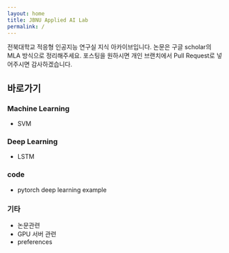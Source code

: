 ```yaml
---
layout: home
title: JBNU Applied AI Lab
permalink: /
---
```


전북대학교 적응형 인공지능 연구실 지식 아카이브입니다.
논문은 구글 scholar의 MLA 방식으로 정리해주세요.
포스팅을 원하시면 개인 브랜치에서 Pull Request로 넣어주시면 감사하겠습니다.

## 바로가기

### Machine Learning

- SVM

### Deep Learning

- LSTM

### code

- pytorch deep learning example

### 기타

- 논문관련
- GPU 서버 관련
- preferences
